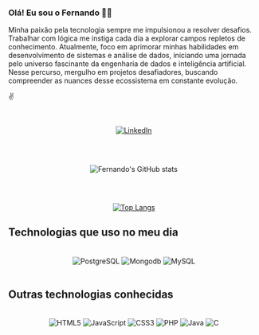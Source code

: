 ### Olá! Eu sou o Fernando 🙋‍♂️ 

Minha paixão pela tecnologia sempre me impulsionou a resolver desafios. Trabalhar com lógica me instiga cada dia a explorar campos repletos de conhecimento. Atualmente, foco em aprimorar minhas habilidades em desenvolvimento de sistemas e análise de dados, iniciando uma jornada pelo universo fascinante da engenharia de dados e inteligência artificial. Nesse percurso, mergulho em projetos desafiadores, buscando compreender as nuances desse ecossistema em constante evolução.

✌️
<div align="center"><br/>
	
[![LinkedIn](https://img.shields.io/badge/LinkedIn-0077B5?style=for-the-badge&logo=linkedin&logoColor=white)](https://www.linkedin.com/in/moreno-fernando)

</div>

##

<div align="center"><br/>

![Fernando's GitHub stats](https://github-readme-stats.vercel.app/api?username=F-moreno&show_icons=true&theme=dark)


</div><br/>



##

<div align="center">

[![Top Langs](https://github-readme-stats.vercel.app/api/top-langs/?username=F-moreno&layout=compact)](https://github.com/F-moreno/github-readme-stats)

</div>

## Technologias que uso no meu dia
<!---->
<div align="center" style="display: inline_block"><br/>
	<img align="center" alt="PostgreSQL" src="https://img.shields.io/badge/PostgreSQL-316192?style=for-the-badge&logo=postgresql&logoColor=white" />
	<img align="center" alt="Mongodb" src="https://img.shields.io/badge/MongoDB-4EA94B?style=for-the-badge&logo=mongodb&logoColor=white" />
	<img align="center" alt="MySQL" src="https://img.shields.io/badge/MySQL-00000F?style=for-the-badge&logo=mysql&logoColor=white" />
	
</div><br/>

## Outras technologias conhecidas

<div align="center" style="display: inline_block"><br/>
	<img align="center" alt="HTML5" src="https://img.shields.io/badge/HTML5-E34F26?style=for-the-badge&logo=html5&logoColor=white"/>
	<img align="center" alt="JavaScript" src="https://img.shields.io/badge/JavaScript-F7DF1E?style=for-the-badge&logo=javascript&logoColor=black"/>
	<img align="center" alt="CSS3" src="https://img.shields.io/badge/CSS3-1572B6?style=for-the-badge&logo=css3&logoColor=white"/>
	<img align="center" alt="PHP" src="https://img.shields.io/badge/PHP-777BB4?style=for-the-badge&logo=php&logoColor=white"/>
	<img align="center" alt="Java" src="https://img.shields.io/badge/Java-ED8B00?style=for-the-badge&logo=java&logoColor=white" />
	<img align="center" alt="C" src="https://img.shields.io/badge/C-00599C?style=for-the-badge&logo=c&logoColor=white" />
</div><br/>
